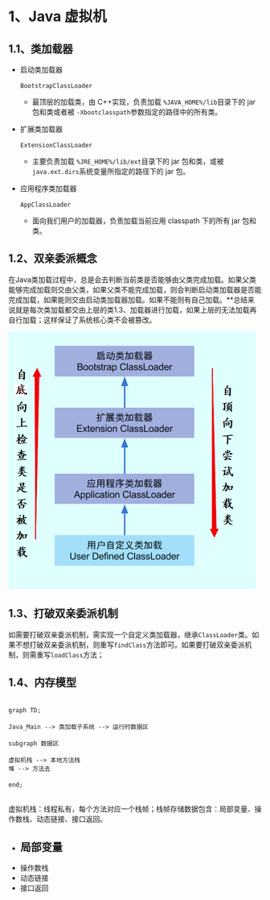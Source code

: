 # 1、Java 虚拟机

## 1.1、**类加载器**

- 启动类加载器

  ```
  BootstrapClassLoader
  ```

  - 最顶层的加载类，由 C++实现，负责加载 `%JAVA_HOME%/lib`目录下的 jar 包和类或者被 `-Xbootclasspath`参数指定的路径中的所有类。
- 扩展类加载器

  ```
  ExtensionClassLoader
  ```

  - 主要负责加载 `%JRE_HOME%/lib/ext`目录下的 jar 包和类，或被 `java.ext.dirs`系统变量所指定的路径下的 jar 包。
- 应用程序类加载器

  ```
  AppClassLoader
  ```

  - 面向我们用户的加载器，负责加载当前应用 classpath 下的所有 jar 包和类。

## 1.2、**双亲委派概念**

在Java类加载过程中，总是会去判断当前类是否能够由父类完成加载。如果父类能够完成加载则交由父类，如果父类不能完成加载，则会判断启动类加载器是否能完成加载，如果能则交由启动类加载器加载。如果不能则有自己加载。**总结来说就是每次类加载都交由上层的类1.3、加载器进行加载，如果上层的无法加载再自行加载；这样保证了系统核心类不会被篡改。

![](main/resources/iamges/ClassLoader.png)

## 1.3、打破双亲委派机制

如需要打破双亲委派机制，需实现一个自定义类加载器，继承`ClassLoader`类。如果不想打破双亲委派机制，则重写`findClass`方法即可。如果要打破双亲委派机制，则需重写`loadClass`方法；


## 1.4、内存模型

```mermaid

graph TD;

Java_Main --> 类加载子系统 --> 运行时数据区

subgraph 数据区

虚拟机栈 --> 本地方法栈
堆 --> 方法去

end;


```

虚拟机栈：线程私有，每个方法对应一个栈帧；栈帧存储数据包含：局部变量、操作数栈、动态链接、接口返回。

- 局部变量
  - 
- 操作数栈
- 动态链接
- 接口返回

